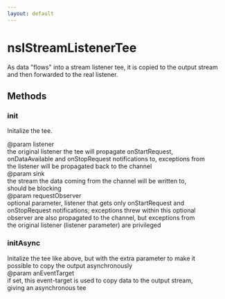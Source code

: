```yaml
---
layout: default
---
```


# nsIStreamListenerTee #
  
As data "flows" into a stream listener tee, it is copied to the output stream  
and then forwarded to the real listener.  
  

## Methods ##

### init ###
   
Initalize the tee.  
  
@param listener  
   the original listener the tee will propagate onStartRequest,  
   onDataAvailable and onStopRequest notifications to, exceptions from   
   the listener will be propagated back to the channel  
@param sink  
   the stream the data coming from the channel will be written to,  
   should be blocking  
@param requestObserver  
   optional parameter, listener that gets only onStartRequest and  
   onStopRequest notifications; exceptions threw within this optional  
   observer are also propagated to the channel, but exceptions from  
   the original listener (listener parameter) are privileged   
  

### initAsync ###
   
Initalize the tee like above, but with the extra parameter to make it  
possible to copy the output asynchronously  
@param anEventTarget  
   if set, this event-target is used to copy data to the output stream,  
   giving an asynchronous tee  
  
